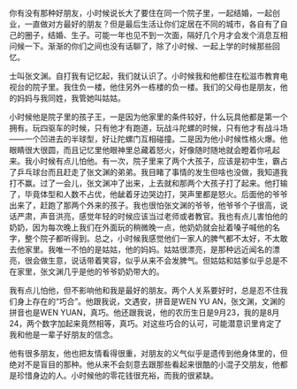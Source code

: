 你有没有那种好朋友，小时候说长大了要住在同一个院子里，一起结婚，一起创业，一直做对方最好的朋友？但是最后生活让你们定居在不同的城市，各自有了自己的圈子，结婚、生子。可能一年也见不到一次面，隔好几个月才会发个消息互相问候一下。渐渐的你们之间也没有话聊了，除了小时候、一起上学的时候那些回忆。

士叫张文渊。自打我有记忆起，我们就认识了。小时候我和他都住在松滋市教育电视台的院子里。我住负一楼，他住另外一栋楼的负一楼。我们的父母也是朋友，他的妈妈与我同姓，我管她叫姑姑。

小时候他是院子里的孩子王，一是因为他家里的条件较好，什么玩具他都是第一个拥有。玩四驱车的时候，只有他才有跑道，玩战斗陀螺的时候，只有他才有战斗场——一个凹进去的半球型，好让陀螺门互相碰撞。二是因为他小时候性格火爆。他眼睛很大很圆，而且记忆里他眼神里总藏着怒火，好像随时随地就会瞪着你吼起来。我小时候有点儿怕他。有一次，院子里来了两个大孩子，应该是初中生，霸占了乒乓球台而且赶走了张文渊的弟弟。我目睹了事情的发生但啥也没做，我知道我打不赢。过了一会儿，张文渊冲了出来，上去就和那两个大孩子打了起来。他打输了，毕竟体型和人数不占优，他龇着牙边哭边打，哭声里都是怒火。后面他的爷爷出来了，赶跑了那两个外来的孩子。我也很怕张文渊的爷爷，他爷爷个子很高，说话严肃，声音洪亮，感觉年轻的时候应该当过老师或者教官。我也有点儿害怕他的奶奶，因为每次晚上我们在外面玩的稍微晚一点，他奶奶就会扯着嗓子喊他的名字，整个院子都听得到。总之，小时候我感觉他们一家人的脾气都不太好，不太敢去他家里。我唯一不怕的是姑姑，他的妈妈。姑姑很漂亮，是那种远近闻名的漂亮，很会做生意，说话带着笑容，似乎从来不会发脾气。但姑姑和姑爹似乎总是不在家里，张文渊几乎是他的爷爷奶奶带大的。

我有点儿怕他，但不影响他和我是最好的朋友。两个人关系要好时，总是忍不住我们身上存在的“巧合”。他跟我说，文遇安，拼音是WEN YU AN，张文渊，文渊的拼音也是WEN YUAN，真巧。他还跟我说，他的农历生日是9月23，我的是8月24，两个数字加起来竟然相等，真巧。对这些巧合的认可，可能潜意识里肯定了我和他是一辈子好朋友的信念。

他有很多朋友，他也把友情看得很重，对朋友的义气似乎是遗传到他身体里的，但绝对不是盲目的那种。他从来不会刻意去跟那些看起来很酷的小混子交朋友，他都是珍惜身边的人。小时候他的零花钱很充裕，而我的很紧缺。